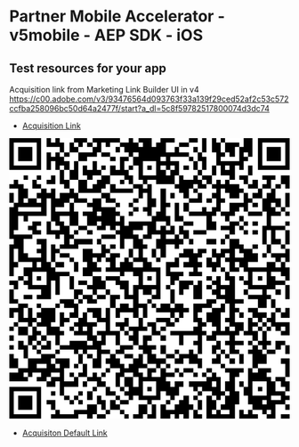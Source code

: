 # Partner Mobile Accelerator - v5mobile - AEP SDK - iOS

## Test resources for your app

Acquisition link from Marketing Link Builder UI in v4 https://c00.adobe.com/v3/93476564d093763f33a139f29ced52af2c53c572ccfba258096bc50d64a2477f/start?a_dl=5c8f59782517800074d3dc74

* [Acquisition Link](https://c00.adobe.com/v3/93476564d093763f33a139f29ced52af2c53c572ccfba258096bc50d64a2477f/start?a_dl=5c8f59782517800074d3dc74)

![Acquisition Link QR Code](app-acquisition-qrcode.png)


* [Acquisiton Default Link](https://c00.adobe.com/v3/93476564d093763f33a139f29ced52af2c53c572ccfba258096bc50d64a2477f)
